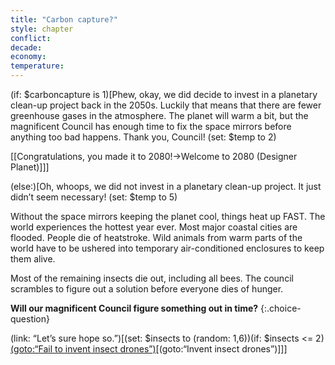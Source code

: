 ```yaml
---
title: "Carbon capture?"
style: chapter
conflict: 
decade: 
economy: 
temperature: 
---
```


(if: $carboncapture is 1)[Phew, okay, we did decide to invest in a planetary clean-up project back in the 2050s. Luckily that means that there are fewer greenhouse gases in the atmosphere. The planet will warm a bit, but the magnificent Council has enough time to fix the space mirrors before anything too bad happens. Thank you, Council! (set: $temp to 2)

[[Congratulations, you made it to 2080!->Welcome to 2080 (Designer Planet)]]]

(else:)[Oh, whoops, we did not invest in a planetary clean-up project. It just didn’t seem necessary! (set: $temp to 5)

Without the space mirrors keeping the planet cool, things heat up FAST. The world experiences the hottest year ever. Most major coastal cities are flooded. People die of heatstroke. Wild animals from warm parts of the world have to be ushered into temporary air-conditioned enclosures to keep them alive.

Most of the remaining insects die out, including all bees. The council scrambles to figure out a solution before everyone dies of hunger.

**Will our magnificent Council figure something out in time?**
{:.choice-question}

(link: “Let’s sure hope so.”)[(set: $insects to (random: 1,6))(if: $insects \<= 2)[(goto:“Fail to invent insect drones”)](about:blank)[(goto:“Invent insect drones”)]]]
